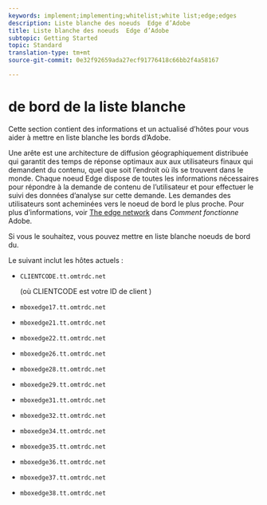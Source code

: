 ```yaml
---
keywords: implement;implementing;whitelist;white list;edge;edges
description: Liste blanche des noeuds  Edge d’Adobe
title: Liste blanche des noeuds  Edge d’Adobe
subtopic: Getting Started
topic: Standard
translation-type: tm+mt
source-git-commit: 0e32f92659ada27ecf91776418c66bb2f4a58167

---
```



#  de bord de la liste blanche

Cette section contient des informations et un actualisé d’hôtes pour vous aider à mettre en liste blanche les bords  d’Adobe.

Une arête est une architecture de diffusion géographiquement distribuée qui garantit des temps de réponse optimaux aux aux utilisateurs finaux qui demandent du contenu, quel que soit l’endroit où ils se trouvent dans le monde. Chaque noeud Edge dispose de toutes les informations nécessaires pour répondre à la demande de contenu de l’utilisateur et pour effectuer le suivi des données d’analyse sur cette demande. Les demandes des utilisateurs sont acheminées vers le noeud de bord le plus proche. Pour plus d’informations, voir [The edge network](/help/c-intro/how-target-works.md#concept_0AE2ED8E9DE64288A8B30FCBF1040934) dans *Comment fonctionne* Adobe.

Si vous le souhaitez, vous pouvez mettre en liste blanche  noeuds de bord du.

Le  suivant inclut les hôtes actuels :

* `CLIENTCODE.tt.omtrdc.net`

   (où CLIENTCODE est votre ID de client )

* `mboxedge17.tt.omtrdc.net`
* `mboxedge21.tt.omtrdc.net`
* `mboxedge22.tt.omtrdc.net`
* `mboxedge26.tt.omtrdc.net`
* `mboxedge28.tt.omtrdc.net`
* `mboxedge29.tt.omtrdc.net`
* `mboxedge31.tt.omtrdc.net`
* `mboxedge32.tt.omtrdc.net`
* `mboxedge34.tt.omtrdc.net`
* `mboxedge35.tt.omtrdc.net`
* `mboxedge36.tt.omtrdc.net`
* `mboxedge37.tt.omtrdc.net`
* `mboxedge38.tt.omtrdc.net`